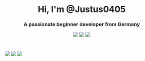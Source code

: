 <h1 align="center">Hi, I'm @Justus0405</h1>
<h3 align="center">A passionate beginner developer from Germany</h3>

<p align="center">
    <a href="https://discord.gg/https://discord.com/invite/E2Bp7GtcaA"><img src="https://img.shields.io/discord/1060607505186684978?logo=Discord&colorA=1e1e2e&colorB=a6e3a1&style=for-the-badge"></a>
    <a href="https://www.youtube.com/@justus0405"><img src="https://img.shields.io/youtube/channel/subscribers/UCPbXJwXY_8akXX_BzrChQWw?logo=Youtube&colorA=1e1e2e&colorB=f38ba8&style=for-the-badge"></a>
    <a href="https://www.curseforge.com/members/justus0405/projects"><img src="https://img.shields.io/curseforge/dt/787912?logo=Curseforge&colorA=1e1e2e&colorB=fab387&style=for-the-badge"></a>
</p>

<br>

<p align="left">
    <a href="https://github.com/Justus0405?tab=repositories"><img src="https://github-readme-stats.vercel.app/api?username=justus0405&show_icons=true&theme=catppuccin_mocha&locale=en&rank_icon=github"></a>
    <a href="https://github.com/Justus0405?tab=repositories"><img src="https://github-readme-streak-stats.herokuapp.com/?user=justus0405&theme=catppuccin_mocha"></a>
    <a href="https://github.com/Justus0405?tab=repositories"><img src="https://github-readme-stats.vercel.app/api/top-langs?username=justus0405&show_icons=true&theme=catppuccin_mocha&locale=en&layout=compact"></a>
</p>
